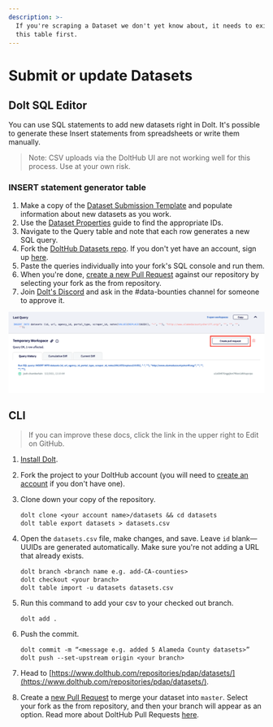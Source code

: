 ```yaml
---
description: >-
  If you're scraping a Dataset we don't yet know about, it needs to exist in
  this table first.
---
```


# Submit or update Datasets

## Dolt SQL Editor

You can use SQL statements to add new datasets right in Dolt. It's possible to generate these Insert statements from spreadsheets or write them manually.

> Note: CSV uploads via the DoltHub UI are not working well for this process. Use at your own risk.

### INSERT statement generator table

1. Make a copy of the [Dataset Submission Template](https://docs.google.com/spreadsheets/d/1qh-6pb6KoIFSQ9qyyzd_bZIOosD74Sg21VPjbOQ5j3g/edit#gid=494854000) and populate information about new datasets as you work.
2. Use the [Dataset Properties](../find-a-dataset-id/) guide to find the appropriate IDs.
3. Navigate to the Query table and note that each row generates a new SQL query.
4. Fork the [DoltHub Datasets repo](https://www.dolthub.com/repositories/pdap/datasets). If you don't yet have an account, sign up [here](https://www.dolthub.com/signin).
5. Paste the queries individually into your fork's SQL console and run them.
6. When you're done, [create a new Pull Request](https://www.dolthub.com/repositories/pdap/datasets/pulls/new) against our repository by selecting your fork as the from repository.
7. Join [Dolt's Discord](https://discord.gg/Zpu8x4JA) and ask in the \#data-bounties channel for someone to approve it.

![](../../../.gitbook/assets/screen-shot-2021-05-02-at-12.10.13-am.png)

## CLI

> If you can improve these docs, click the link in the upper right to Edit on GitHub.

1. [Install Dolt](https://docs.dolthub.com/getting-started/installation).
2. Fork the project to your DoltHub account \(you will need to [create an account](https://www.dolthub.com/signin) if you don't have one\).
3. Clone down your copy of the repository.

   ```text
   dolt clone <your account name>/datasets && cd datasets
   dolt table export datasets > datasets.csv
   ```

4. Open the `datasets.csv` file, make changes, and save. Leave `id` blank—UUIDs are generated automatically. Make sure you're not adding a URL that already exists.

   ```text
   dolt branch <branch name e.g. add-CA-counties>
   dolt checkout <your branch>
   dolt table import -u datasets datasets.csv
   ```

5. Run this command to add your csv to your checked out branch.

   ```text
   dolt add .
   ```

6. Push the commit.

   ```text
   dolt commit -m “<message e.g. added 5 Alameda County datasets>”
   dolt push --set-upstream origin <your branch>
   ```

7. Head to [https://www.dolthub.com/repositories/pdap/datasets/](https://www.dolthub.com/repositories/pdap/datasets/).
8. Create a [new Pull Request](https://www.dolthub.com/repositories/pdap/datasets/pulls/new) to merge your dataset into `master`. Select your fork as the from repository, and then your branch will appear as an option. Read more about DoltHub Pull Requests [here](https://docs.dolthub.com/dolthub/getting-started#pull-requests).


